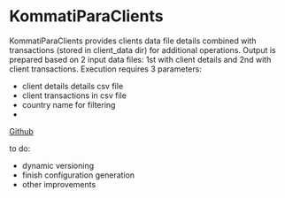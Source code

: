 # KommatiParaClients

KommatiParaClients provides clients data file details combined with transactions (stored in client_data dir) for additional operations.
Output is prepared based on 2 input data files: 1st with client details and 2nd with client transactions.
Execution requires 3 parameters:
 - client details details csv file
 - client transactions in csv file
 - country name for filtering 
 - 
[Github](https://github.com/ciejohny/KommatiParaClients)


to do:
- dynamic versioning
- finish configuration generation
- other improvements

